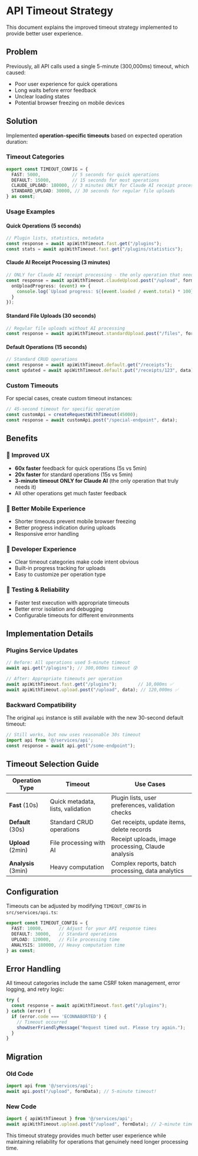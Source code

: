 # API Timeout Strategy

This document explains the improved timeout strategy implemented to provide better user experience.

## Problem

Previously, all API calls used a single 5-minute (300,000ms) timeout, which caused:
- Poor user experience for quick operations
- Long waits before error feedback
- Unclear loading states
- Potential browser freezing on mobile devices

## Solution

Implemented **operation-specific timeouts** based on expected operation duration:

### Timeout Categories

```typescript
export const TIMEOUT_CONFIG = {
  FAST: 5000,            // 5 seconds for quick operations
  DEFAULT: 15000,        // 15 seconds for most operations  
  CLAUDE_UPLOAD: 180000, // 3 minutes ONLY for Claude AI receipt processing
  STANDARD_UPLOAD: 30000, // 30 seconds for regular file uploads
} as const;
```

### Usage Examples

#### Quick Operations (5 seconds)
```typescript
// Plugin lists, statistics, metadata
const response = await apiWithTimeout.fast.get("/plugins");
const stats = await apiWithTimeout.fast.get("/plugins/statistics");
```

#### Claude AI Receipt Processing (3 minutes)
```typescript
// ONLY for Claude AI receipt processing - the only operation that needs 3 minutes
const response = await apiWithTimeout.claudeUpload.post("/upload", formData, {
  onUploadProgress: (event) => {
    console.log(`Upload progress: ${(event.loaded / event.total) * 100}%`);
  }
});
```

#### Standard File Uploads (30 seconds)
```typescript
// Regular file uploads without AI processing
const response = await apiWithTimeout.standardUpload.post("/files", formData);
```

#### Default Operations (15 seconds)
```typescript
// Standard CRUD operations
const response = await apiWithTimeout.default.get("/receipts");
const updated = await apiWithTimeout.default.put("/receipts/123", data);
```

### Custom Timeouts

For special cases, create custom timeout instances:

```typescript
// 45-second timeout for specific operation
const customApi = createRequestWithTimeout(45000);
const response = await customApi.post("/special-endpoint", data);
```

## Benefits

### 🚀 **Improved UX**
- **60x faster** feedback for quick operations (5s vs 5min)
- **20x faster** for standard operations (15s vs 5min)
- **3-minute timeout ONLY for Claude AI** (the only operation that truly needs it)
- All other operations get much faster feedback

### 📱 **Better Mobile Experience**
- Shorter timeouts prevent mobile browser freezing
- Better progress indication during uploads
- Responsive error handling

### 🔧 **Developer Experience** 
- Clear timeout categories make code intent obvious
- Built-in progress tracking for uploads
- Easy to customize per operation type

### 🧪 **Testing & Reliability**
- Faster test execution with appropriate timeouts
- Better error isolation and debugging
- Configurable timeouts for different environments

## Implementation Details

### Plugins Service Updates

```typescript
// Before: All operations used 5-minute timeout
await api.get("/plugins"); // 300,000ms timeout 😰

// After: Appropriate timeouts per operation
await apiWithTimeout.fast.get("/plugins");        // 10,000ms ✅
await apiWithTimeout.upload.post("/upload", data); // 120,000ms ✅
```

### Backward Compatibility

The original `api` instance is still available with the new 30-second default timeout:

```typescript
// Still works, but now uses reasonable 30s timeout
import api from '@/services/api';
const response = await api.get("/some-endpoint");
```

## Timeout Selection Guide

| Operation Type | Timeout | Use Cases |
|---------------|---------|-----------|
| **Fast** (10s) | Quick metadata, lists, validation | Plugin lists, user preferences, validation checks |
| **Default** (30s) | Standard CRUD operations | Get receipts, update items, delete records |
| **Upload** (2min) | File processing with AI | Receipt uploads, image processing, Claude analysis |
| **Analysis** (3min) | Heavy computation | Complex reports, batch processing, data analytics |

## Configuration

Timeouts can be adjusted by modifying `TIMEOUT_CONFIG` in `src/services/api.ts`:

```typescript
export const TIMEOUT_CONFIG = {
  FAST: 10000,      // Adjust for your API response times
  DEFAULT: 30000,   // Standard operations
  UPLOAD: 120000,   // File processing time
  ANALYSIS: 180000, // Heavy computation time
} as const;
```

## Error Handling

All timeout categories include the same CSRF token management, error logging, and retry logic:

```typescript
try {
  const response = await apiWithTimeout.fast.get("/plugins");
} catch (error) {
  if (error.code === 'ECONNABORTED') {
    // Timeout occurred
    showUserFriendlyMessage("Request timed out. Please try again.");
  }
}
```

## Migration

### Old Code
```typescript
import api from '@/services/api';
await api.post("/upload", formData); // 5-minute timeout!
```

### New Code  
```typescript
import { apiWithTimeout } from '@/services/api';
await apiWithTimeout.upload.post("/upload", formData); // 2-minute timeout ✅
```

This timeout strategy provides much better user experience while maintaining reliability for operations that genuinely need longer processing time.